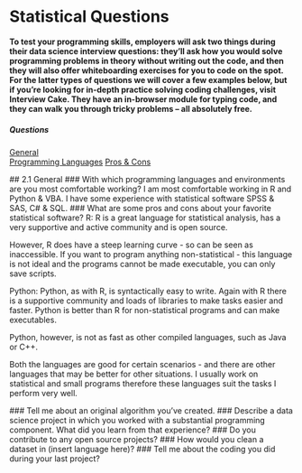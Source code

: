 # Statistical Questions

__To test your programming skills, employers will ask two things during their data science interview questions: they’ll ask how you would solve programming problems in theory without writing out the code, and then they will also offer whiteboarding exercises for you to code on the spot. For the latter types of questions we will cover a few examples below, but if you’re looking for in-depth practice solving coding challenges, visit Interview Cake. They have an in-browser module for typing code, and they can walk you through tricky problems – all absolutely free.__

##### Questions
[General](#general)    
	[Programming Languages](#languages)
	[Pros & Cons](#procon)
	
<a name='general'>
## 2.1 General
<a name='languages'>
### With which programming languages and environments are you most comfortable working?
I am most comfortable working in R and Python & VBA. I have some experience with statistical software SPSS & SAS, C# & SQL. 

<a name='procon'>
### What are some pros and cons about your favorite statistical software?
R: 
R is a great language for statistical analysis, has a very supportive and active community and is open source. 

However, R does have a steep learning curve - so can be seen as inaccessible. If you want to program anything non-statistical - this language is not ideal and the programs cannot be made executable, you can only save scripts. 

Python: 
Python, as with R, is syntactically easy to write. Again with R there is a supportive community and loads of libraries to make tasks easier and faster. Python is better than R for non-statistical programs and can make executables. 

Python, however, is not as fast as other compiled languages, such as Java or C++.

Both the languages are good for certain scenarios - and there are other languages that may be better for other situations. I usually work on statistical and small programs therefore these languages suit the tasks I perform very well. 

<a name='CLT'>
### Tell me about an original algorithm you’ve created.

<a name='CLT'>
### Describe a data science project  in which you worked with a substantial programming component. What did you learn from that experience?

<a name='CLT'>
### Do you contribute to any open source projects?

<a name='CLT'>
### How would you clean a dataset in (insert language here)?

<a name='CLT'>
### Tell me about the coding you did during your last project?